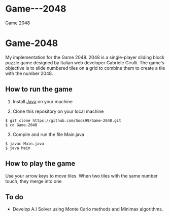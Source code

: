 # Game---2048
Game 2048
# Game-2048
My implementation for the Game 2048.
2048 is a single-player sliding block puzzle game designed by Italian web developer Gabriele Cirulli. The game's objective is to slide numbered tiles on a grid to combine them to create a tile with the number 2048.
## How to run the game
1. Install [Java](https://www.java.com/en/download/) on your machine

2. Clone this repository on your local machine
```
$ git clone https://github.com/Soos99/Game-2048.git
$ cd Game-2048
```
3. Compile and run the file Main.java 
``` 
$ javac Main.java 
$ java Main

```
## How to play the game 
Use your arrow keys to move tiles. When two tiles with the same number touch, they merge into one

## To do 
- Develop A.I Solver using Monte Carlo methods and Minimax algorithms.
